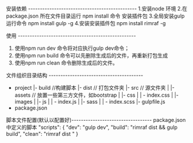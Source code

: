安装依赖 ----------------------------------------------
1.安装node 环境
2.在package.json 所在文件目录运行 npm install 命令  安装插件包
3.全局安装gulp 运行命令          npm  install gulp  -g
4.安装安装插件包     npm install rimraf -g

使用 --------------------------------------------------

1. 使用npm run dev    命令将对应执行gulp dev命令；
2. 使用npm run build  命令可以先删除生成后的文件，再重新打包生成
2. 使用npm run clean  命令删除生成后的文件。

文件组织目录结构 ----------------------------------------
 - project
  |- build   //构建脚本
  |- dist // 打包文件夹
  |- src  // 源文件夹
  | |- assets // 放置一些第三方文件，如bootstrap
  | |- css
  | | - index.css
  | |- images
  | |- js
  | | - index.js
  | |- sass
  | | - index.scss
  |- gulpfile.js
  - package.json

脚本文件配置(默认以配置好)----------------------------------
package.json 中定义的脚本
"scripts": {
    "dev": "gulp dev",
    "build": "rimraf dist && gulp build",
    "clean": "rimraf dist "
}
